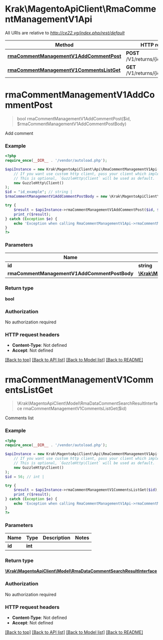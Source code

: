 # Krak\MagentoApiClient\RmaCommentManagementV1Api

All URIs are relative to *http://ce22.vg/index.php/rest/default*

Method | HTTP request | Description
------------- | ------------- | -------------
[**rmaCommentManagementV1AddCommentPost**](RmaCommentManagementV1Api.md#rmaCommentManagementV1AddCommentPost) | **POST** /V1/returns/{id}/comments | 
[**rmaCommentManagementV1CommentsListGet**](RmaCommentManagementV1Api.md#rmaCommentManagementV1CommentsListGet) | **GET** /V1/returns/{id}/comments | 


# **rmaCommentManagementV1AddCommentPost**
> bool rmaCommentManagementV1AddCommentPost($id, $rmaCommentManagementV1AddCommentPostBody)



Add comment

### Example
```php
<?php
require_once(__DIR__ . '/vendor/autoload.php');

$apiInstance = new Krak\MagentoApiClient\Api\RmaCommentManagementV1Api(
    // If you want use custom http client, pass your client which implements `GuzzleHttp\ClientInterface`.
    // This is optional, `GuzzleHttp\Client` will be used as default.
    new GuzzleHttp\Client()
);
$id = "id_example"; // string | 
$rmaCommentManagementV1AddCommentPostBody = new \Krak\MagentoApiClient\Model\RmaCommentManagementV1AddCommentPostBody(); // \Krak\MagentoApiClient\Model\RmaCommentManagementV1AddCommentPostBody | 

try {
    $result = $apiInstance->rmaCommentManagementV1AddCommentPost($id, $rmaCommentManagementV1AddCommentPostBody);
    print_r($result);
} catch (Exception $e) {
    echo 'Exception when calling RmaCommentManagementV1Api->rmaCommentManagementV1AddCommentPost: ', $e->getMessage(), PHP_EOL;
}
?>
```

### Parameters

Name | Type | Description  | Notes
------------- | ------------- | ------------- | -------------
 **id** | **string**|  |
 **rmaCommentManagementV1AddCommentPostBody** | [**\Krak\MagentoApiClient\Model\RmaCommentManagementV1AddCommentPostBody**](../Model/RmaCommentManagementV1AddCommentPostBody.md)|  | [optional]

### Return type

**bool**

### Authorization

No authorization required

### HTTP request headers

 - **Content-Type**: Not defined
 - **Accept**: Not defined

[[Back to top]](#) [[Back to API list]](../../README.md#documentation-for-api-endpoints) [[Back to Model list]](../../README.md#documentation-for-models) [[Back to README]](../../README.md)

# **rmaCommentManagementV1CommentsListGet**
> \Krak\MagentoApiClient\Model\RmaDataCommentSearchResultInterface rmaCommentManagementV1CommentsListGet($id)



Comments list

### Example
```php
<?php
require_once(__DIR__ . '/vendor/autoload.php');

$apiInstance = new Krak\MagentoApiClient\Api\RmaCommentManagementV1Api(
    // If you want use custom http client, pass your client which implements `GuzzleHttp\ClientInterface`.
    // This is optional, `GuzzleHttp\Client` will be used as default.
    new GuzzleHttp\Client()
);
$id = 56; // int | 

try {
    $result = $apiInstance->rmaCommentManagementV1CommentsListGet($id);
    print_r($result);
} catch (Exception $e) {
    echo 'Exception when calling RmaCommentManagementV1Api->rmaCommentManagementV1CommentsListGet: ', $e->getMessage(), PHP_EOL;
}
?>
```

### Parameters

Name | Type | Description  | Notes
------------- | ------------- | ------------- | -------------
 **id** | **int**|  |

### Return type

[**\Krak\MagentoApiClient\Model\RmaDataCommentSearchResultInterface**](../Model/RmaDataCommentSearchResultInterface.md)

### Authorization

No authorization required

### HTTP request headers

 - **Content-Type**: Not defined
 - **Accept**: Not defined

[[Back to top]](#) [[Back to API list]](../../README.md#documentation-for-api-endpoints) [[Back to Model list]](../../README.md#documentation-for-models) [[Back to README]](../../README.md)

